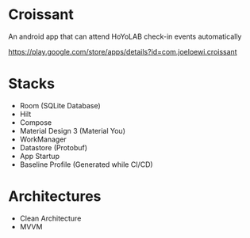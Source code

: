 # Croissant

An android app that can attend HoYoLAB check-in events automatically

<https://play.google.com/store/apps/details?id=com.joeloewi.croissant>

# Stacks

- Room (SQLite Database)
- Hilt
- Compose
- Material Design 3 (Material You)
- WorkManager
- Datastore (Protobuf)
- App Startup
- Baseline Profile (Generated while CI/CD)

# Architectures

- Clean Architecture
- MVVM
